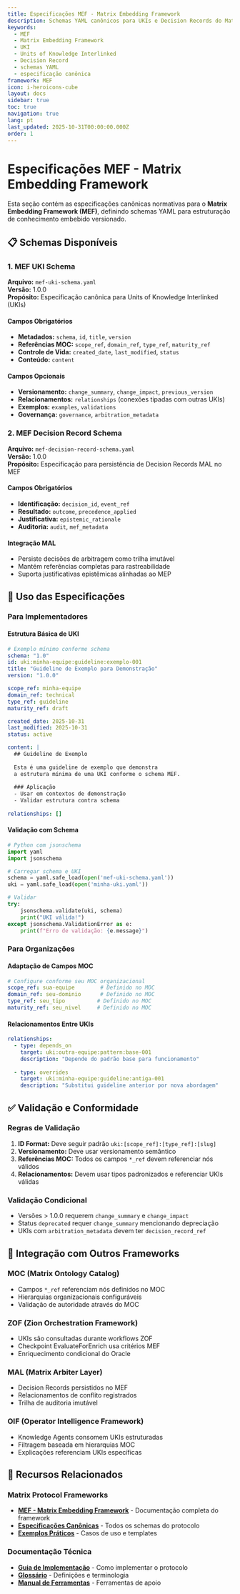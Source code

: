 ```yaml
---
title: Especificações MEF - Matrix Embedding Framework
description: Schemas YAML canônicos para UKIs e Decision Records do Matrix Embedding Framework
keywords:
  - MEF
  - Matrix Embedding Framework
  - UKI
  - Units of Knowledge Interlinked
  - Decision Record
  - schemas YAML
  - especificação canônica
framework: MEF
icon: i-heroicons-cube
layout: docs
sidebar: true
toc: true
navigation: true
lang: pt
last_updated: 2025-10-31T00:00:00.000Z
order: 1
---
```


# Especificações MEF - Matrix Embedding Framework

Esta seção contém as especificações canônicas normativas para o **Matrix Embedding Framework (MEF)**, definindo schemas YAML para estruturação de conhecimento embebido versionado.

## 📋 Schemas Disponíveis

### 1. MEF UKI Schema
**Arquivo:** `mef-uki-schema.yaml`  
**Versão:** 1.0.0  
**Propósito:** Especificação canônica para Units of Knowledge Interlinked (UKIs)

<YamlViewer file-path="/content/pt/docs/frameworks/specifications/mef/mef-uki-schema.yaml" />

#### Campos Obrigatórios
- **Metadados:** `schema`, `id`, `title`, `version`
- **Referências MOC:** `scope_ref`, `domain_ref`, `type_ref`, `maturity_ref`
- **Controle de Vida:** `created_date`, `last_modified`, `status`
- **Conteúdo:** `content`

#### Campos Opcionais
- **Versionamento:** `change_summary`, `change_impact`, `previous_version`
- **Relacionamentos:** `relationships` (conexões tipadas com outras UKIs)
- **Exemplos:** `examples`, `validations`
- **Governança:** `governance`, `arbitration_metadata`

### 2. MEF Decision Record Schema
**Arquivo:** `mef-decision-record-schema.yaml`  
**Versão:** 1.0.0  
**Propósito:** Especificação para persistência de Decision Records MAL no MEF

<YamlViewer file-path="/content/pt/docs/frameworks/specifications/mef/mef-decision-record-schema.yaml" />

#### Campos Obrigatórios
- **Identificação:** `decision_id`, `event_ref`
- **Resultado:** `outcome`, `precedence_applied`
- **Justificativa:** `epistemic_rationale`
- **Auditoria:** `audit`, `mef_metadata`

#### Integração MAL
- Persiste decisões de arbitragem como trilha imutável
- Mantém referências completas para rastreabilidade
- Suporta justificativas epistêmicas alinhadas ao MEP

## 🎯 Uso das Especificações

### Para Implementadores

#### Estrutura Básica de UKI
```yaml
# Exemplo mínimo conforme schema
schema: "1.0"
id: uki:minha-equipe:guideline:exemplo-001
title: "Guideline de Exemplo para Demonstração"
version: "1.0.0"

scope_ref: minha-equipe
domain_ref: technical
type_ref: guideline
maturity_ref: draft

created_date: 2025-10-31
last_modified: 2025-10-31
status: active

content: |
  ## Guideline de Exemplo
  
  Esta é uma guideline de exemplo que demonstra
  a estrutura mínima de uma UKI conforme o schema MEF.
  
  ### Aplicação
  - Usar em contextos de demonstração
  - Validar estrutura contra schema
  
relationships: []
```

#### Validação com Schema
```python
# Python com jsonschema
import yaml
import jsonschema

# Carregar schema e UKI
schema = yaml.safe_load(open('mef-uki-schema.yaml'))
uki = yaml.safe_load(open('minha-uki.yaml'))

# Validar
try:
    jsonschema.validate(uki, schema)
    print("UKI válida!")
except jsonschema.ValidationError as e:
    print(f"Erro de validação: {e.message}")
```

### Para Organizações

#### Adaptação de Campos MOC
```yaml
# Configure conforme seu MOC organizacional
scope_ref: sua-equipe        # Definido no MOC
domain_ref: seu-dominio      # Definido no MOC  
type_ref: seu_tipo          # Definido no MOC
maturity_ref: seu_nivel     # Definido no MOC
```

#### Relacionamentos Entre UKIs
```yaml
relationships:
  - type: depends_on
    target: uki:outra-equipe:pattern:base-001
    description: "Depende do padrão base para funcionamento"
    
  - type: overrides
    target: uki:minha-equipe:guideline:antiga-001
    description: "Substitui guideline anterior por nova abordagem"
```


## ✅ Validação e Conformidade

### Regras de Validação
1. **ID Format:** Deve seguir padrão `uki:[scope_ref]:[type_ref]:[slug]`
2. **Versionamento:** Deve usar versionamento semântico
3. **Referências MOC:** Todos os campos `*_ref` devem referenciar nós válidos
4. **Relacionamentos:** Devem usar tipos padronizados e referenciar UKIs válidas

### Validação Condicional
- Versões > 1.0.0 requerem `change_summary` e `change_impact`
- Status `deprecated` requer `change_summary` mencionando depreciação
- UKIs com `arbitration_metadata` devem ter `decision_record_ref`

## 🔗 Integração com Outros Frameworks

### MOC (Matrix Ontology Catalog)
- Campos `*_ref` referenciam nós definidos no MOC
- Hierarquias organizacionais configuráveis
- Validação de autoridade através do MOC

### ZOF (Zion Orchestration Framework)  
- UKIs são consultadas durante workflows ZOF
- Checkpoint EvaluateForEnrich usa critérios MEF
- Enriquecimento condicional do Oracle

### MAL (Matrix Arbiter Layer)
- Decision Records persistidos no MEF
- Relacionamentos de conflito registrados
- Trilha de auditoria imutável

### OIF (Operator Intelligence Framework)
- Knowledge Agents consomem UKIs estruturadas
- Filtragem baseada em hierarquias MOC
- Explicações referenciam UKIs específicas

## 📖 Recursos Relacionados

### Matrix Protocol Frameworks
- **[MEF - Matrix Embedding Framework](../../mef)** - Documentação completa do framework
- **[Especificações Canônicas](../)** - Todos os schemas do protocolo
- **[Exemplos Práticos](/docs/examples)** - Casos de uso e templates

### Documentação Técnica
- **[Guia de Implementação](/docs/implementation)** - Como implementar o protocolo
- **[Glossário](/docs/glossary)** - Definições e terminologia
- **[Manual de Ferramentas](/docs/manual)** - Ferramentas de apoio